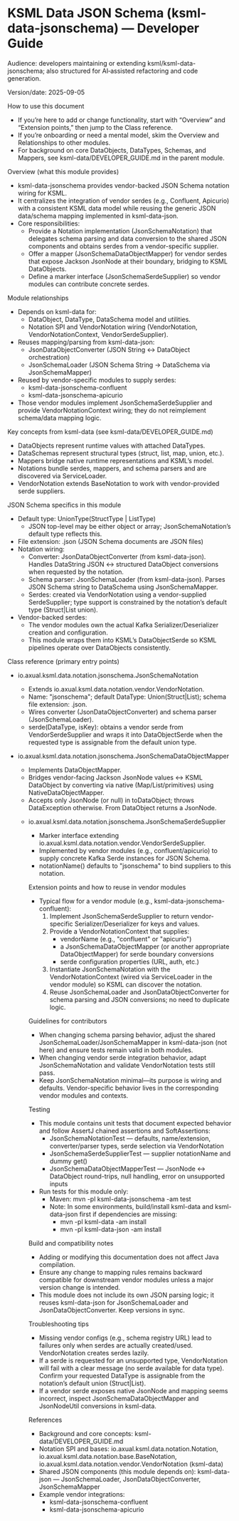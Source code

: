 # KSML Data JSON Schema (ksml-data-jsonschema) — Developer Guide

Audience: developers maintaining or extending ksml/ksml-data-jsonschema; also structured for AI‑assisted refactoring and code generation.

Version/date: 2025-09-05

How to use this document
- If you’re here to add or change functionality, start with “Overview” and “Extension points,” then jump to the Class reference.
- If you’re onboarding or need a mental model, skim the Overview and Relationships to other modules.
- For background on core DataObjects, DataTypes, Schemas, and Mappers, see ksml-data/DEVELOPER_GUIDE.md in the parent module.

Overview (what this module provides)
- ksml-data-jsonschema provides vendor-backed JSON Schema notation wiring for KSML.
- It centralizes the integration of vendor serdes (e.g., Confluent, Apicurio) with a consistent KSML data model while reusing the generic JSON data/schema mapping implemented in ksml-data-json.
- Core responsibilities:
  - Provide a Notation implementation (JsonSchemaNotation) that delegates schema parsing and data conversion to the shared JSON components and obtains serdes from a vendor-specific supplier.
  - Offer a mapper (JsonSchemaDataObjectMapper) for vendor serdes that expose Jackson JsonNode at their boundary, bridging to KSML DataObjects.
  - Define a marker interface (JsonSchemaSerdeSupplier) so vendor modules can contribute concrete serdes.

Module relationships
- Depends on ksml-data for:
  - DataObject, DataType, DataSchema model and utilities.
  - Notation SPI and VendorNotation wiring (VendorNotation, VendorNotationContext, VendorSerdeSupplier).
- Reuses mapping/parsing from ksml-data-json:
  - JsonDataObjectConverter (JSON String ↔ DataObject orchestration)
  - JsonSchemaLoader (JSON Schema String → DataSchema via JsonSchemaMapper)
- Reused by vendor-specific modules to supply serdes:
  - ksml-data-jsonschema-confluent
  - ksml-data-jsonschema-apicurio
- Those vendor modules implement JsonSchemaSerdeSupplier and provide VendorNotationContext wiring; they do not reimplement schema/data mapping logic.

Key concepts from ksml-data (see ksml-data/DEVELOPER_GUIDE.md)
- DataObjects represent runtime values with attached DataTypes.
- DataSchemas represent structural types (struct, list, map, union, etc.).
- Mappers bridge native runtime representations and KSML’s model.
- Notations bundle serdes, mappers, and schema parsers and are discovered via ServiceLoader.
- VendorNotation extends BaseNotation to work with vendor-provided serde suppliers.

JSON Schema specifics in this module
- Default type: UnionType(StructType | ListType)
  - JSON top-level may be either object or array; JsonSchemaNotation’s default type reflects this.
- File extension: .json (JSON Schema documents are JSON files)
- Notation wiring:
  - Converter: JsonDataObjectConverter (from ksml-data-json). Handles DataString JSON ↔ structured DataObject conversions when requested by the notation.
  - Schema parser: JsonSchemaLoader (from ksml-data-json). Parses JSON Schema string to DataSchema using JsonSchemaMapper.
  - Serdes: created via VendorNotation using a vendor-supplied SerdeSupplier; type support is constrained by the notation’s default type (Struct|List union).
- Vendor-backed serdes:
  - The vendor modules own the actual Kafka Serializer/Deserializer creation and configuration.
  - This module wraps them into KSML’s DataObjectSerde so KSML pipelines operate over DataObjects consistently.

Class reference (primary entry points)
- io.axual.ksml.data.notation.jsonschema.JsonSchemaNotation
  - Extends io.axual.ksml.data.notation.vendor.VendorNotation.
  - Name: "jsonschema"; default DataType: Union(Struct|List); schema file extension: .json.
  - Wires converter (JsonDataObjectConverter) and schema parser (JsonSchemaLoader).
  - serde(DataType, isKey): obtains a vendor serde from VendorSerdeSupplier and wraps it into DataObjectSerde when the requested type is assignable from the default union type.

- io.axual.ksml.data.notation.jsonschema.JsonSchemaDataObjectMapper
  - Implements DataObjectMapper<Object>.
  - Bridges vendor-facing Jackson JsonNode values ↔ KSML DataObject by converting via native (Map/List/primitives) using NativeDataObjectMapper.
  - Accepts only JsonNode (or null) in toDataObject; throws DataException otherwise. From DataObject returns a JsonNode.

- io.axual.ksml.data.notation.jsonschema.JsonSchemaSerdeSupplier
  - Marker interface extending io.axual.ksml.data.notation.vendor.VendorSerdeSupplier.
  - Implemented by vendor modules (e.g., confluent/apicurio) to supply concrete Kafka Serde instances for JSON Schema.
  - notationName() defaults to "jsonschema" to bind suppliers to this notation.

Extension points and how to reuse in vendor modules
- Typical flow for a vendor module (e.g., ksml-data-jsonschema-confluent):
  1) Implement JsonSchemaSerdeSupplier to return vendor-specific Serializer/Deserializer for keys and values.
  2) Provide a VendorNotationContext that supplies:
     - vendorName (e.g., "confluent" or "apicurio")
     - a JsonSchemaDataObjectMapper (or another appropriate DataObjectMapper) for serde boundary conversions
     - serde configuration properties (URL, auth, etc.)
  3) Instantiate JsonSchemaNotation with the VendorNotationContext (wired via ServiceLoader in the vendor module) so KSML can discover the notation.
  4) Reuse JsonSchemaLoader and JsonDataObjectConverter for schema parsing and JSON conversions; no need to duplicate logic.

Guidelines for contributors
- When changing schema parsing behavior, adjust the shared JsonSchemaLoader/JsonSchemaMapper in ksml-data-json (not here) and ensure tests remain valid in both modules.
- When changing vendor serde integration behavior, adapt JsonSchemaNotation and validate VendorNotation tests still pass.
- Keep JsonSchemaNotation minimal—its purpose is wiring and defaults. Vendor-specific behavior lives in the corresponding vendor modules and contexts.

Testing
- This module contains unit tests that document expected behavior and follow AssertJ chained assertions and SoftAssertions:
  - JsonSchemaNotationTest — defaults, name/extension, converter/parser types, serde selection via VendorNotation
  - JsonSchemaSerdeSupplierTest — supplier notationName and dummy get()
  - JsonSchemaDataObjectMapperTest — JsonNode ↔ DataObject round-trips, null handling, error on unsupported inputs
- Run tests for this module only:
  - Maven: mvn -pl ksml-data-jsonschema -am test
  - Note: In some environments, build/install ksml-data and ksml-data-json first if dependencies are missing:
    - mvn -pl ksml-data -am install
    - mvn -pl ksml-data-json -am install

Build and compatibility notes
- Adding or modifying this documentation does not affect Java compilation.
- Ensure any change to mapping rules remains backward compatible for downstream vendor modules unless a major version change is intended.
- This module does not include its own JSON parsing logic; it reuses ksml-data-json for JsonSchemaLoader and JsonDataObjectConverter. Keep versions in sync.

Troubleshooting tips
- Missing vendor configs (e.g., schema registry URL) lead to failures only when serdes are actually created/used. VendorNotation creates serdes lazily.
- If a serde is requested for an unsupported type, VendorNotation will fail with a clear message (no serde available for data type). Confirm your requested DataType is assignable from the notation’s default union (Struct|List).
- If a vendor serde exposes native JsonNode and mapping seems incorrect, inspect JsonSchemaDataObjectMapper and JsonNodeUtil conversions in ksml-data.

References
- Background and core concepts: ksml-data/DEVELOPER_GUIDE.md
- Notation SPI and bases: io.axual.ksml.data.notation.Notation, io.axual.ksml.data.notation.base.BaseNotation, io.axual.ksml.data.notation.vendor.VendorNotation (ksml-data)
- Shared JSON components (this module depends on): ksml-data-json — JsonSchemaLoader, JsonDataObjectConverter, JsonSchemaMapper
- Example vendor integrations:
  - ksml-data-jsonschema-confluent
  - ksml-data-jsonschema-apicurio
